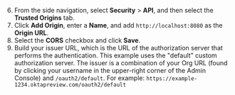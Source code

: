 6. From the side navigation, select **Security** > **API**, and then select the **Trusted Origins** tab.
7. Click **Add Origin**, enter a **Name**, and add `http://localhost:8080` as the **Origin URL**.
8. Select the **CORS** checkbox and click **Save**.
9. Build your issuer URL, which is the URL of the authorization server that performs the authentication. This example uses the "default" custom authorization server. The issuer is a combination of your Org URL (found by clicking your username in the upper-right corner of the Admin Console) and `/oauth2/default`. For example: `https://example-1234.oktapreview.com/oauth2/default`
